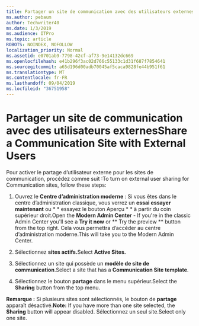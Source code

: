 ```yaml
---
title: Partager un site de communication avec des utilisateurs externes
ms.author: pebaum
author: Techwriter40
ms.date: 1/3/2019
ms.audience: ITPro
ms.topic: article
ROBOTS: NOINDEX, NOFOLLOW
localization_priority: Normal
ms.assetid: e0701ab9-7798-42cf-af73-9e14132dc669
ms.openlocfilehash: e41b296f3ac02d766c55133c1d31f687f7854641
ms.sourcegitcommit: a65d196d00adb70045af5caca9828fe44b951f61
ms.translationtype: MT
ms.contentlocale: fr-FR
ms.lasthandoff: 09/04/2019
ms.locfileid: "36751958"
---
```

# <a name="share-a-communication-site-with-external-users"></a><span data-ttu-id="fc7aa-102">Partager un site de communication avec des utilisateurs externes</span><span class="sxs-lookup"><span data-stu-id="fc7aa-102">Share a Communication Site with External Users</span></span>

<span data-ttu-id="fc7aa-103">Pour activer le partage d’utilisateur externe pour les sites de communication, procédez comme suit :</span><span class="sxs-lookup"><span data-stu-id="fc7aa-103">To turn on external user sharing for Communication sites, follow these steps:</span></span> 
  
1. <span data-ttu-id="fc7aa-104">Ouvrez le **Centre d’administration moderne** : Si vous êtes dans le centre d’administration classique, vous verrez un **essai essayer maintenant** ou \* \* essayez le bouton Aperçu \* \* à partir du coin supérieur droit.</span><span class="sxs-lookup"><span data-stu-id="fc7aa-104">Open the **Modern Admin Center** - If you're in the classic Admin Center you'll see a **Try it now** or \*\* Try the preview \*\* button from the top right.</span></span> <span data-ttu-id="fc7aa-105">Cela vous permettra d’accéder au centre d’administration moderne.</span><span class="sxs-lookup"><span data-stu-id="fc7aa-105">This will take you to the Modern Admin Center.</span></span> 
  
2. <span data-ttu-id="fc7aa-106">Sélectionnez **sites actifs.**</span><span class="sxs-lookup"><span data-stu-id="fc7aa-106">Select **Active Sites.**</span></span>
  
3. <span data-ttu-id="fc7aa-107">Sélectionnez un site qui possède un **modèle de site de communication**.</span><span class="sxs-lookup"><span data-stu-id="fc7aa-107">Select a site that has a **Communication Site template**.</span></span> 
  
4. <span data-ttu-id="fc7aa-108">Sélectionnez le bouton **partage** dans le menu supérieur.</span><span class="sxs-lookup"><span data-stu-id="fc7aa-108">Select the **Sharing** button from the top menu.</span></span> 
  
 <span data-ttu-id="fc7aa-109">**Remarque :** Si plusieurs sites sont sélectionnés, le bouton de **partage** apparaît désactivé.</span><span class="sxs-lookup"><span data-stu-id="fc7aa-109">**Note:** If you have more than one site selected, the **Sharing** button will appear disabled.</span></span> <span data-ttu-id="fc7aa-110">Sélectionnez un seul site.</span><span class="sxs-lookup"><span data-stu-id="fc7aa-110">Select only one site.</span></span> 
  

